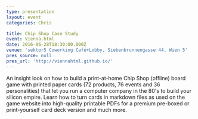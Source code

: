 ```yaml
---
type: presentation
layout: event
categories: Chris

title: Chip Shop Case Study
event: Vienna.html
date: 2016-06-28T18:30:00.000Z
venue: 'sektor5 Coworking Café+Lobby, Siebenbrunnengasse 44, Wien 5'
pres_source: null
pres_url: 'http://viennahtml.github.io/'
---
```


An insight look on how to build a print-at-home Chip Shop (offline) board game with printed paper cards (72 products, 76 events and 36 personalities) that let you run a computer company in the 80's to build your silicon empire. Learn how to turn cards in markdown files as used on the game website into high-quality printable PDFs for a premium pre-boxed or print-yourself card deck version and much more.
